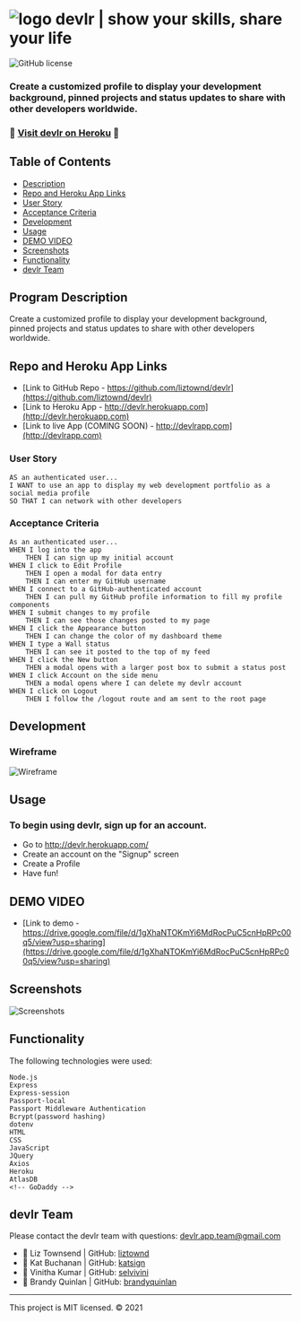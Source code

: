 # ![logo](/public/img/devlr-logo-dark-sm.png) devlr | show your skills, share your life
![GitHub license](https://img.shields.io/badge/License-MIT-orange)

### Create a customized profile to display your development background, pinned projects and status updates to share with other developers worldwide.

### 📍 [Visit devlr on Heroku](http://devlr.herokuapp.com/) 📍

## Table of Contents

- [Description](#program-description)
- [Repo and Heroku App Links](#repo-and-heroku-app-links)
- [User Story](#user-story)
- [Acceptance Criteria](#acceptance-criteria)
- [Development](#development)
- [Usage](#usage)
- [DEMO VIDEO](#DEMO-VIDEO)
- [Screenshots](#screenshots)
- [Functionality](#functionality)
- [devlr Team](#devlr-team)

## Program Description
Create a customized profile to display your development background, pinned projects and status updates to share with other developers worldwide.


## Repo and Heroku App Links
* [Link to GitHub Repo - https://github.com/liztownd/devlr](https://github.com/liztownd/devlr)
* [Link to Heroku App - http://devlr.herokuapp.com](http://devlr.herokuapp.com)
* [Link to live App (COMING SOON) - http://devlrapp.com](http://devlrapp.com)


### User Story

```
AS an authenticated user...
I WANT to use an app to display my web development portfolio as a social media profile
SO THAT I can network with other developers
```

### Acceptance Criteria

```
As an authenticated user...
WHEN I log into the app
    THEN I can sign up my initial account
WHEN I click to Edit Profile
    THEN I open a modal for data entry
    THEN I can enter my GitHub username
WHEN I connect to a GitHub-authenticated account
    THEN I can pull my GitHub profile information to fill my profile components
WHEN I submit changes to my profile
    THEN I can see those changes posted to my page
WHEN I click the Appearance button
    THEN I can change the color of my dashboard theme
WHEN I type a Wall status
    THEN I can see it posted to the top of my feed
WHEN I click the New button
    THEN a modal opens with a larger post box to submit a status post
WHEN I click Account on the side menu
    THEN a modal opens where I can delete my devlr account
WHEN I click on Logout
    THEN I follow the /logout route and am sent to the root page
```

## Development
### Wireframe
![Wireframe](/public/img/devspace-wireframe.png)

## Usage
### To begin using devlr, sign up for an account.

- Go to http://devlr.herokuapp.com/
- Create an account on the "Signup" screen
- Create a Profile
- Have fun!

## DEMO VIDEO
* [Link to demo - https://drive.google.com/file/d/1gXhaNTOKmYi6MdRocPuC5cnHpRPc00q5/view?usp=sharing](https://drive.google.com/file/d/1gXhaNTOKmYi6MdRocPuC5cnHpRPc00q5/view?usp=sharing)

## Screenshots
![Screenshots](/public/img/screenshots.png)


## Functionality

The following technologies were used:
```
Node.js
Express
Express-session
Passport-local
Passport Middleware Authentication
Bcrypt(password hashing)
dotenv
HTML
CSS
JavaScript
JQuery
Axios
Heroku
AtlasDB
<!-- GoDaddy -->
```

## devlr Team
Please contact the devlr team with questions: [devlr.app.team@gmail.com](mailto:devlr.app.team@gmail.com)
  
- 🔗 Liz Townsend | GitHub: [liztownd](https://github.com/liztownd)
- 🔗 Kat Buchanan | GitHub: [katsign](https://github.com/katsign)
- 🔗 Vinitha Kumar | GitHub: [selvivini](https://github.com/selvivini)
- 🔗 Brandy Quinlan | GitHub: [brandyquinlan](https://github.com/brandyquinlan)
---
This project is MIT licensed. &copy; 2021
